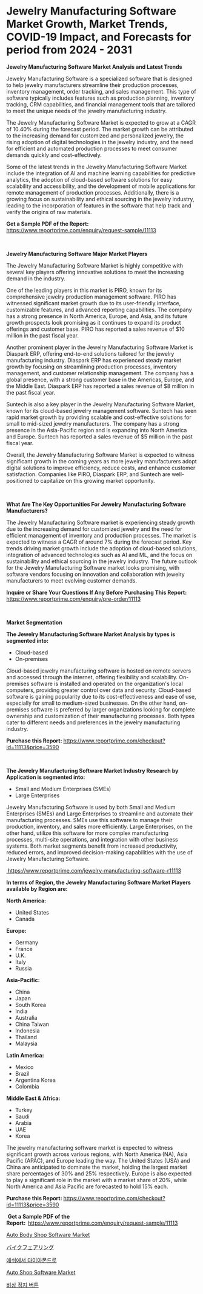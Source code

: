 <p><h1>Jewelry Manufacturing Software Market Growth, Market Trends, COVID-19 Impact, and Forecasts for period from 2024 - 2031</h1></p><p><strong>Jewelry Manufacturing Software Market Analysis and Latest Trends</strong></p>
<p><p>Jewelry Manufacturing Software is a specialized software that is designed to help jewelry manufacturers streamline their production processes, inventory management, order tracking, and sales management. This type of software typically includes features such as production planning, inventory tracking, CRM capabilities, and financial management tools that are tailored to meet the unique needs of the jewelry manufacturing industry.</p><p>The Jewelry Manufacturing Software Market is expected to grow at a CAGR of 10.40% during the forecast period. The market growth can be attributed to the increasing demand for customized and personalized jewelry, the rising adoption of digital technologies in the jewelry industry, and the need for efficient and automated production processes to meet consumer demands quickly and cost-effectively.</p><p>Some of the latest trends in the Jewelry Manufacturing Software Market include the integration of AI and machine learning capabilities for predictive analytics, the adoption of cloud-based software solutions for easy scalability and accessibility, and the development of mobile applications for remote management of production processes. Additionally, there is a growing focus on sustainability and ethical sourcing in the jewelry industry, leading to the incorporation of features in the software that help track and verify the origins of raw materials.</p></p>
<p><strong>Get a Sample PDF of the Report:&nbsp;</strong> <a href="https://www.reportprime.com/enquiry/request-sample/11113">https://www.reportprime.com/enquiry/request-sample/11113</a></p>
<p>&nbsp;</p>
<p><strong>Jewelry Manufacturing Software Major Market Players</strong></p>
<p><p>The Jewelry Manufacturing Software Market is highly competitive with several key players offering innovative solutions to meet the increasing demand in the industry. </p><p>One of the leading players in this market is PIRO, known for its comprehensive jewelry production management software. PIRO has witnessed significant market growth due to its user-friendly interface, customizable features, and advanced reporting capabilities. The company has a strong presence in North America, Europe, and Asia, and its future growth prospects look promising as it continues to expand its product offerings and customer base. PIRO has reported a sales revenue of $10 million in the past fiscal year.</p><p>Another prominent player in the Jewelry Manufacturing Software Market is Diaspark ERP, offering end-to-end solutions tailored for the jewelry manufacturing industry. Diaspark ERP has experienced steady market growth by focusing on streamlining production processes, inventory management, and customer relationship management. The company has a global presence, with a strong customer base in the Americas, Europe, and the Middle East. Diaspark ERP has reported a sales revenue of $8 million in the past fiscal year.</p><p>Suntech is also a key player in the Jewelry Manufacturing Software Market, known for its cloud-based jewelry management software. Suntech has seen rapid market growth by providing scalable and cost-effective solutions for small to mid-sized jewelry manufacturers. The company has a strong presence in the Asia-Pacific region and is expanding into North America and Europe. Suntech has reported a sales revenue of $5 million in the past fiscal year. </p><p>Overall, the Jewelry Manufacturing Software Market is expected to witness significant growth in the coming years as more jewelry manufacturers adopt digital solutions to improve efficiency, reduce costs, and enhance customer satisfaction. Companies like PIRO, Diaspark ERP, and Suntech are well-positioned to capitalize on this growing market opportunity.</p></p>
<p>&nbsp;</p>
<p><strong>What Are The Key Opportunities For Jewelry Manufacturing Software Manufacturers?</strong></p>
<p><p>The Jewelry Manufacturing Software market is experiencing steady growth due to the increasing demand for customized jewelry and the need for efficient management of inventory and production processes. The market is expected to witness a CAGR of around 7% during the forecast period. Key trends driving market growth include the adoption of cloud-based solutions, integration of advanced technologies such as AI and ML, and the focus on sustainability and ethical sourcing in the jewelry industry. The future outlook for the Jewelry Manufacturing Software market looks promising, with software vendors focusing on innovation and collaboration with jewelry manufacturers to meet evolving customer demands.</p></p>
<p><strong>Inquire or Share Your Questions If Any Before Purchasing This Report:</strong> <a href="https://www.reportprime.com/enquiry/pre-order/11113">https://www.reportprime.com/enquiry/pre-order/11113</a></p>
<p>&nbsp;</p>
<p><strong>Market Segmentation</strong></p>
<p><strong>The Jewelry Manufacturing Software Market Analysis by types is segmented into:</strong></p>
<p><ul><li>Cloud-based</li><li>On-premises</li></ul></p>
<p><p>Cloud-based jewelry manufacturing software is hosted on remote servers and accessed through the internet, offering flexibility and scalability. On-premises software is installed and operated on the organization's local computers, providing greater control over data and security. Cloud-based software is gaining popularity due to its cost-effectiveness and ease of use, especially for small to medium-sized businesses. On the other hand, on-premises software is preferred by larger organizations looking for complete ownership and customization of their manufacturing processes. Both types cater to different needs and preferences in the jewelry manufacturing industry.</p></p>
<p><strong>Purchase this Report:&nbsp;</strong><a href="https://www.reportprime.com/checkout?id=11113&price=3590">https://www.reportprime.com/checkout?id=11113&price=3590</a></p>
<p>&nbsp;</p>
<p><strong>The Jewelry Manufacturing Software Market Industry Research by Application is segmented into:</strong></p>
<p><ul><li>Small and Medium Enterprises (SMEs)</li><li>Large Enterprises</li></ul></p>
<p><p>Jewelry Manufacturing Software is used by both Small and Medium Enterprises (SMEs) and Large Enterprises to streamline and automate their manufacturing processes. SMEs use this software to manage their production, inventory, and sales more efficiently. Large Enterprises, on the other hand, utilize this software for more complex manufacturing processes, multi-site operations, and integration with other business systems. Both market segments benefit from increased productivity, reduced errors, and improved decision-making capabilities with the use of Jewelry Manufacturing Software.</p></p>
<p><a href="https://www.reportprime.com/jewelry-manufacturing-software-r11113">&nbsp;https://www.reportprime.com/jewelry-manufacturing-software-r11113</a></p>
<p><strong>In terms of Region, the Jewelry Manufacturing Software Market Players available by Region are:</strong></p>
<p>
    <p> <strong> North America: </strong>
        <ul>
            <li>United States</li>
            <li>Canada</li>
        </ul>
        </p> 
    <p> <strong> Europe: </strong>
        <ul>
            <li>Germany</li>
            <li>France</li>
            <li>U.K.</li>
            <li>Italy</li>
            <li>Russia</li>
        </ul>
        </p> 
    <p> <strong> Asia-Pacific: </strong>
        <ul>
            <li>China</li>
            <li>Japan</li>
            <li>South Korea</li>
            <li>India</li>
            <li>Australia</li>
            <li>China Taiwan</li>
            <li>Indonesia</li>
            <li>Thailand</li>
            <li>Malaysia</li>
        </ul>
        </p> 
    <p> <strong> Latin America: </strong>
        <ul>
            <li>Mexico</li>
            <li>Brazil</li>
            <li>Argentina Korea</li>
            <li>Colombia</li>
        </ul>
        </p> 
    <p> <strong> Middle East & Africa: </strong>
        <ul>
            <li>Turkey</li>
            <li>Saudi</li>
            <li>Arabia</li>
            <li>UAE</li>
            <li>Korea</li>
        </ul>
    </p>
    </p>
<p><p>The jewelry manufacturing software market is expected to witness significant growth across various regions, with North America (NA), Asia Pacific (APAC), and Europe leading the way. The United States (USA) and China are anticipated to dominate the market, holding the largest market share percentages of 30% and 25% respectively. Europe is also expected to play a significant role in the market with a market share of 20%, while North America and Asia Pacific are forecasted to hold 15% each.</p></p>
<p><strong>Purchase this Report: </strong><a href="https://www.reportprime.com/checkout?id=11113&price=3590">https://www.reportprime.com/checkout?id=11113&price=3590</a></p>
<p>&nbsp;<strong>Get a Sample PDF of the Report:&nbsp;&nbsp;</strong><a href="https://www.reportprime.com/enquiry/request-sample/11113">https://www.reportprime.com/enquiry/request-sample/11113</a></p>
<p><strong></strong></p>
<p><p><a href="https://github.com/NaomieConner2023/Market-Research-Report-List-1/blob/main/auto-body-shop-software-market.md">Auto Body Shop Software Market</a></p><p><a href="https://medium.com/@jasohung45456/2024%E5%B9%B4%E3%81%8B%E3%82%892031%E5%B9%B4%E3%81%BE%E3%81%A7%E3%81%AE%E6%9C%9F%E9%96%93%E3%81%AB%E4%BA%88%E6%B8%AC%E3%81%95%E3%82%8C%E3%82%8B%E3%82%AA%E3%83%BC%E3%83%88%E3%83%90%E3%82%A4%E3%83%95%E3%82%A7%E3%82%A2%E3%83%AA%E3%83%B3%E3%82%B0%E5%B8%82%E5%A0%B4%E3%81%AE%E5%88%86%E6%9E%90%E3%81%A8%E3%82%B5%E3%82%A4%E3%82%BA%E4%BA%88%E6%B8%AC-2dc11a7c3411">バイクフェアリング</a></p><p><a href="https://github.com/CarmellaLang1/Market-Research-Report-List-1/blob/main/269597975297.md">애쉬에서 다이아몬드로</a></p><p><a href="https://github.com/EbonyHane1955/Market-Research-Report-List-1/blob/main/auto-shop-software-market.md">Auto Shop Software Market</a></p><p><a href="https://medium.com/@honeypie6456/%EB%B9%84%EC%83%81-%EC%A0%95%EC%A7%80-%EB%B2%84%ED%8A%BC-%EC%8B%9C%EC%9E%A5-%ED%86%B5%EC%B0%B0-%EC%8B%9C%EC%9E%A5-%EB%8F%99%ED%96%A5-%EC%84%B1%EC%9E%A5-2024%EB%85%84%EB%B6%80%ED%84%B0-2031%EB%85%84%EA%B9%8C%EC%A7%80-%EC%98%88%EC%B8%A1-dcc681638046">비상 정지 버튼</a></p></p>